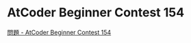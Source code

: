 AtCoder Beginner Contest 154
===

[問題 - AtCoder Beginner Contest 154](https://atcoder.jp/contests/abc154/tasks)

